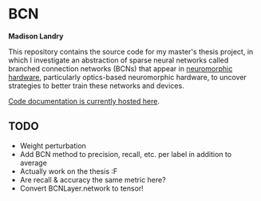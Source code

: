 # BCN

**Madison Landry**

This repository contains the source code for my master's thesis project, in which I investigate an abstraction of sparse neural networks called branched connection networks (BCNs) that appear in [neuromorphic hardware](https://en.wikipedia.org/wiki/Neuromorphic_engineering), particularly optics-based neuromorphic hardware, to uncover strategies to better train these networks and devices.

[Code documentation is currently hosted here](https://web.mit.edu/almonds/www/BCN/index.html).

<!--
## Running locally

Follow [these instructions](https://pytorch.org/get-started/locally/) to install PyTorch locally.

In a Python (3.8 or higher) virtual environment, run

bash
pip install -e .
-->

## TODO

* Weight perturbation
* Add BCN method to precision, recall, etc. per label in addition to average
* Actually work on the thesis :F
* Are recall & accuracy the same metric here?
* Convert BCNLayer.network to tensor!